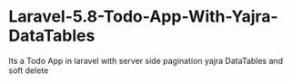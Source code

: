 # Laravel-5.8-Todo-App-With-Yajra-DataTables
Its a Todo App in laravel with server side pagination yajra DataTables and soft delete
